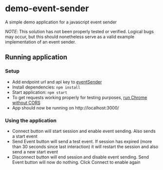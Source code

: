 # demo-event-sender
A simple demo application for a javascript event sender

_NOTE_: This solution has not been properly tested or verified. Logical bugs may occur, but this should nonetheless serve as a valid example implementation of an event sender.

## Running application
### Setup
- Add endpoint url and api key to [eventSender](https://github.com/MaxLindblom/demo-event-sender/blob/main/src/util/eventSender.js)
- Install dependencies:
`npm install`
- Start application:
`npm start`
- To get requests working properly for testing purposes, [run Chrome without CORS](https://alfilatov.com/posts/run-chrome-without-cors/)
- App should now be running on http://localhost:3000/

### Using the application
- Connect button will start session and enable event sending. Also sends a start event
- Send Event button will send a test event. If session has expired (more than 30 seconds since last interaction) it will restart the session and also send a new start event
- Disconnect button will end session and disable event sending. Send Event button will now do nothing. Click Connect to enable again
